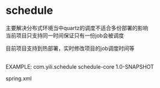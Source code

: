 # schedule
主要解决分布式环境当中quartz的调度不适合多份部署的影响<br/>
当前项目只支持同一时间保证只有一份job会被调度<br/>

目前项目支持到热部署，实时修改项目的job调度时间等<br/>
<br/>

EXAMPLE:
        <dependency>
            <groupId>com.yili.schedule</groupId>
            <artifactId>schedule-core</artifactId>
            <version>1.0-SNAPSHOT</version>
        </dependency>


spring.xml

